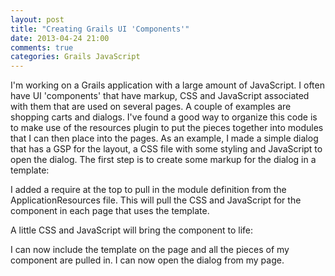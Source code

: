 ```yaml
---
layout: post
title: "Creating Grails UI 'Components'" 
date: 2013-04-24 21:00 
comments: true
categories: Grails JavaScript  
---
```

<p>I'm working on a Grails application with a large amount of JavaScript.  I often have UI 'components' that have markup, CSS and JavaScript associated with them that are used on several pages.  A couple of examples are shopping carts and dialogs.  I've found a good way to organize this code is to make use of the resources plugin to put the pieces together into modules that I can then place into the pages.  As an example, I made a simple dialog that has a GSP for the layout, a CSS file with some styling and JavaScript to open the dialog.  The first step is to create some markup for the dialog in a template:</p>
<script src="https://gist.github.com/jurberg/5457059.js"></script>
<p>I added a require at the top to pull in the module definition from the ApplicationResources file.  This will pull the CSS and JavaScript for the component in each page that uses the template.</p> 
<script src="https://gist.github.com/jurberg/5457071.js"></script>
<p>A little CSS and JavaScript will bring the component to life:</p>
<script src="https://gist.github.com/jurberg/5457099.js"></script>
<script src="https://gist.github.com/jurberg/5457104.js"></script>
<p>I can now include the template on the page and all the pieces of my component are pulled in.  I can now open the dialog from my page.</p>
<script src="https://gist.github.com/jurberg/5457112.js"></script>

